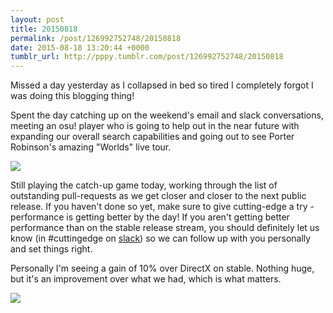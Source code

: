 ```yaml
---
layout: post
title: 20150818
permalink: /post/126992752748/20150818
date: 2015-08-18 13:20:44 +0000
tumblr_url: http://pppy.tumblr.com/post/126992752748/20150818
---
```

Missed a day yesterday as I collapsed in bed so tired I completely forgot I was doing this blogging thing!

Spent the day catching up on the weekend's email and slack conversations, meeting an osu! player who is going to help out in the near future with expanding our overall search capabilities and going out to see Porter Robinson's amazing "Worlds" live tour.

![](http://puu.sh/jFJaX/fbb848ac0d.jpg)

Still playing the catch-up game today, working through the list of outstanding pull-requests as we get closer and closer to the next public release. If you haven't done so yet, make sure to give cutting-edge a try - performance is getting better by the day! If you aren't getting better performance than on the stable release stream, you should definitely let us know (in #cuttingedge on [slack](http://osu.ppy.sh/p/slack)) so we can follow up with you personally and set things right.

Personally I'm seeing a gain of 10% over DirectX on stable. Nothing huge, but it's an improvement over what we had, which is what matters.

![](http://puu.sh/jFJgZ/220ce8730a.jpg)